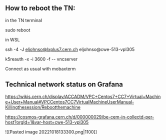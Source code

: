 ##  How to reboot the TN:

in the TN terminal

sudo reboot

in WSL

ssh -4 -J eljohnso@lxplus7.cern.ch eljohnso@cwe-513-vpl305

k5reauth -x -i 3600 -f -- vncserver

Connect as usual with mobaxterm

## Technical network status on Grafana

https://wikis.cern.ch/display/ACCADM/VPC+Centos7+CC7+Virtual+Machine+User+Manual#VPCCentos7CC7VirtualMachineUserManual-Killingthesession/Rebootthemachine

https://cosmos-grafana.cern.ch/d/000000029/be-cem-in-collectd-per-host?orgId=1&var-host=cwe-513-vpl305

![[Pasted image 20221018133300.png|1100]]